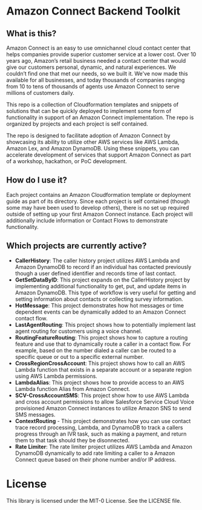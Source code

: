 # Amazon Connect Backend Toolkit

## What is this?
Amazon Connect is an easy to use omnichannel cloud contact center that helps companies provide superior customer service at a lower cost. Over 10 years ago, Amazon’s retail business needed a contact center that would give our customers personal, dynamic, and natural experiences. We couldn’t find one that met our needs, so we built it. We've now made this available for all businesses, and today thousands of companies ranging from 10 to tens of thousands of agents use Amazon Connect to serve millions of customers daily.

This repo is a collection of Cloudformation templates and snippets of solutions that can be quickly deployed to implement some form of functionality in support of an Amazon Connect implementation.  The repo is organized by projects and each project is self contained.

The repo is designed to facilitate adoption of Amazon Connect by showcasing its ability to utilize other AWS services like AWS Lambda, Amazon Lex, and Amazon DynamoDB.  Using these snippets, you can accelerate development of services that support Amazon Connect as part of a workshop, hackathon, or PoC development.

## How do I use it?
Each project contains an Amazon Cloudformation template or deployment guide as part of its directory.  Since each project is self contained (though some may have been used to develop others), there is no set up required outside of setting up your first Amazon Connect instance.  Each project will additionally include information or Contact Flows to demonstrate functionality.

## Which projects are currently active?
 - **CallerHistory**: The caller history project utilizes AWS Lambda and Amazon DynamoDB to record if an individual has contacted previously though a user defined identifier and records time of last contact.
 - **GetSetDataByID**: This project expands on the CallerHistory project by implementing additional functionality to get, put, and update items in Amazon DynamoDB.  This type of workflow is very useful for getting and setting information about contacts or collecting survey information.
 - **HotMessage**: This project demonstrates how hot messages or time dependent events can be dynamically added to an Amazon Connect contact flow.
 - **LastAgentRouting**:  This project shows how to potentially implement last agent routing for customers using a voice channel.
 - **RoutingFeatureRouting**:  This project shows how to capture a routing feature and use that to dynamically route a caller in a contact flow.  For example, based on the number dialed a caller can be routed to a specific queue or out to a specific external number.
 - **CrossRegionCrossAccount**:  This project shows how to call an AWS Lambda function that exists in a separate account or a separate region using AWS Lambda permissions.
 - **LambdaAlias**:  This project shows how to provide access to an AWS Lambda function Alias from Amazon Connect.
 - **SCV-CrossAccountSMS**: This project show how to use AWS Lambda and cross account permissions to allow Salesforce Service Cloud Voice provisioned Amazon Connect instances to utilize Amazon SNS to send SMS messages.
 - **ContextRouting** - This project demonstrates how you can use contact trace record processing, Lambda, and DynamoDB to track a callers progress through an IVR task, such as making a payment, and return them to that task should they be disonnected.
 - **Rate Limiter**: The rate limiter project utilizes AWS Lambda and Amazon DynamoDB dynamically to add rate 
 limiting a caller to a Amazon Connect queue based on their phone number and/or IP address. 


# License
This library is licensed under the MIT-0 License. See the LICENSE file.